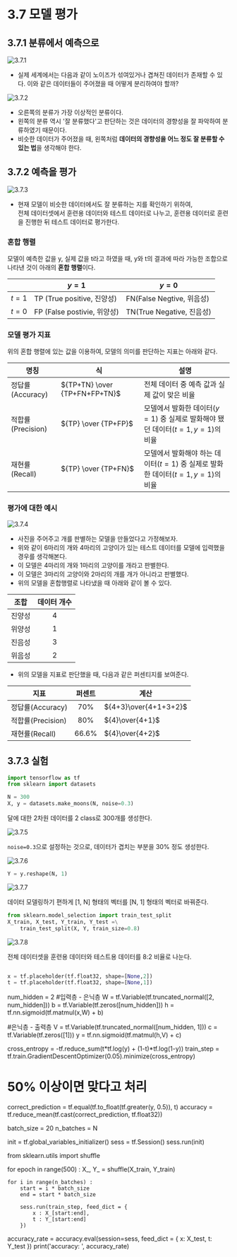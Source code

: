 # 3.7 모델 평가
## 3.7.1 분류에서 예측으로

![3.7.1](image/1.png)

- 실제 세계에서는 다음과 같이 노이즈가 섞여있거나 겹쳐진 데이터가 존재할 수 있다. 이와 같은 데이터들이 주어졌을 때 어떻게 분리하여야 할까?

![3.7.2](image/2.png)

- 오른쪽의 분류가 가장 이상적인 분류이다.
- 왼쪽의 분류 역시 '잘 분류했다'고 판단하는 것은 데이터의 경향성을 잘 파악하여 분류하였기 때문이다.
- 비슷한 데이터가 주어졌을 때, 왼쪽처럼 **데이터의 경향성을 어느 정도 잘 분류할 수 있는 법**을 생각해야 한다.

## 3.7.2 예측을 평가
![3.7.3](image/3.PNG)

- 현재 모델이 비슷한 데이터에서도 잘 분류하는 지를 확인하기 위하여,  
  전체 데이터셋에서 훈련용 데이터와 테스트 데이터로 나누고, 훈련용 데이터로 훈련을 진행한 뒤 테스트 데이터로 평가한다.

### 혼합 행렬
모델이 예측한 값을 y, 실제 값을 t라고 하였을 때, y와 t의 결과에 따라 가능한 조합으로 나타낸 것이 아래의 **혼합 행렬**이다.

|| $y=1$ | $y=0$|
|-|-|-|
|$t=1$|TP (True positive, 진양성)|FN(False Negtive, 위음성)|
|$t=0$|FP (False postivie, 위양성)|TN(True Negative, 진음성)|

### 모델 평가 지표
위의 혼합 행렬에 있는 값을 이용하여, 모델의 의미를 판단하는 지표는 아래와 같다.

|명칭|식|설명|
|-|-|-|
|정답률(Accuracy)|${TP+TN} \over {TP+FN+FP+TN}$|전체 데이터 중 예측 값과 실제 값이 맞은 비율|
|적합률(Precision)|${TP} \over {TP+FP}$|모델에서 발화한 데이터$(y=1)$ 중 실제로 발화해야 됐던 데이터$(t=1,y=1)$의 비율|
|재현률(Recall)|${TP} \over {TP+FN}$|모델에서 발화해야 하는 데이터$(t=1)$ 중 실제로 발화한 데이터$(t=1,y=1)$의 비율|

### 평가에 대한 예시

![3.7.4](image/4.PNG)

- 사진을 주어주고 개를 판별하는 모델을 만들었다고 가정해보자.
- 위와 같이 6마리의 개와 4마리의 고양이가 있는 테스트 데이터를 모델에 입력했을 경우를 생각해본다.
- 이 모델은 4마리의 개와 1마리의 고양이를 개라고 판별한다.
- 이 모델은 3마리의 고양이와 2마리의 개를 개가 아니라고 판별했다.
- 위의 모델을 혼합행렬로 나타냈을 때 아래와 같이 볼 수 있다.

|조합|데이터 개수|
|-|:-:|
|진양성|4|
|위양성|1|
|진음성|3|
|위음성|2|

- 위의 모델을 지표로 판단했을 때, 다음과 같은 퍼센티지를 보여준다.

|지표|퍼센트|계산|
|-|:-:|-|
|정답률(Accuracy)|70%|${4+3}\over{4+1+3+2}$|
|적합률(Precision)|80%|${4}\over{4+1}$|
|재현률(Recall)|66.6%|${4}\over{4+2}$|

## 3.7.3 실험

```python
import tensorflow as tf
from sklearn import datasets

N = 300
X, y = datasets.make_moons(N, noise=0.3)
```
달에 대한 2차원 데이터를 2 class로 300개를 생성한다.

![3.7.5](image/5.png)

```noise=0.3```으로 설정하는 것으로, 데이터가 겹치는 부분을 30% 정도 생성한다.

![3.7.6](image/6.png)

```python
Y = y.reshape(N, 1) 
```
![3.7.7](image/7.png)

데이터 모델링하기 편하게 [1, N] 형태의 벡터를 [N, 1] 형태의 벡터로 바꿔준다. 

```python
from sklearn.model_selection import train_test_split
X_train, X_test, Y_train, Y_test =\
    train_test_split(X, Y, train_size=0.8)
```
![3.7.8](image/8.png)

전체 데이터셋을 훈련용 데이터와 테스트용 데이터를 8:2 비율로 나눈다. 

```python

x = tf.placeholder(tf.float32, shape=[None,2])
t = tf.placeholder(tf.float32, shape=[None,1])
```

num_hidden = 2
#입력층 - 은닉층
W = tf.Variable(tf.truncated_normal([2, num_hidden]))
b = tf.Variable(tf.zeros([num_hidden]))
h = tf.nn.sigmoid(tf.matmul(x,W) + b)

#은닉층 - 출력층
V = tf.Variable(tf.truncated_normal([num_hidden, 1]))
c = tf.Variable(tf.zeros([1]))
y = tf.nn.sigmoid(tf.matmul(h,V) + c)

cross_entropy = -tf.reduce_sum(t*tf.log(y) + (1-t)*tf.log(1-y))
train_step = tf.train.GradientDescentOptimizer(0.05).minimize(cross_entropy)

# 50% 이상이면 맞다고 처리
correct_prediction = tf.equal(tf.to_float(tf.greater(y, 0.5)), t)
accuracy = tf.reduce_mean(tf.cast(correct_prediction, tf.float32))

batch_size = 20
n_batches = N

init = tf.global_variables_initializer()
sess = tf.Session()
sess.run(init)

from sklearn.utils import shuffle

for epoch in range(500) :
    X_, Y_ = shuffle(X_train, Y_train)

    for i in range(n_batches) :
        start = i * batch_size
        end = start * batch_size
        
        sess.run(train_step, feed_dict = {
            x : X_[start:end],
            t : Y_[start:end]
        })

accuracy_rate = accuracy.eval(session=sess, feed_dict = {
    x: X_test,
    t: Y_test
})
print('accuracy: ', accuracy_rate)
```